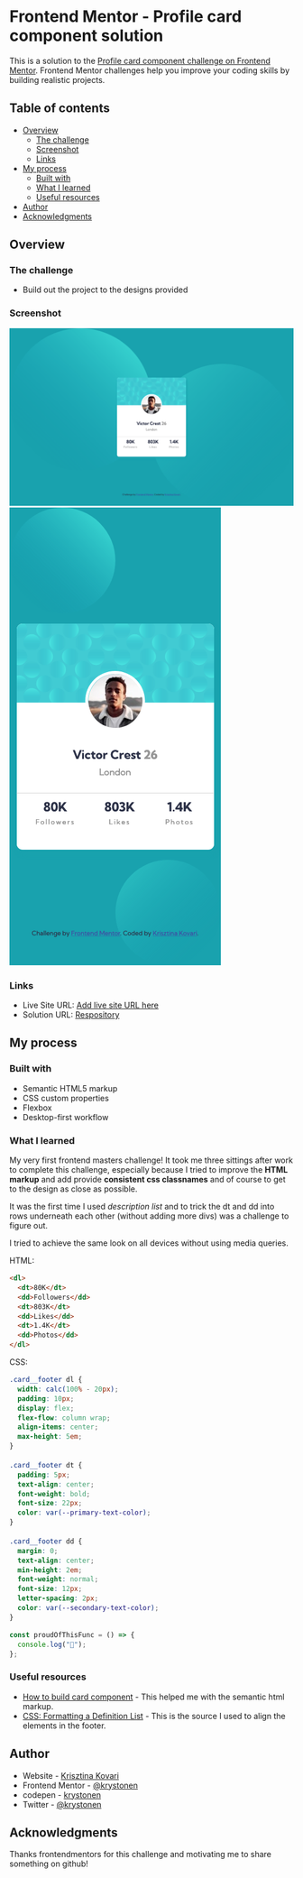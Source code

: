 # Frontend Mentor - Profile card component solution

This is a solution to the [Profile card component challenge on Frontend Mentor](https://www.frontendmentor.io/challenges/profile-card-component-cfArpWshJ). Frontend Mentor challenges help you improve your coding skills by building realistic projects.

## Table of contents

- [Overview](#overview)
  - [The challenge](#the-challenge)
  - [Screenshot](#screenshot)
  - [Links](#links)
- [My process](#my-process)
  - [Built with](#built-with)
  - [What I learned](#what-i-learned)
  - [Useful resources](#useful-resources)
- [Author](#author)
- [Acknowledgments](#acknowledgments)

## Overview

### The challenge

- Build out the project to the designs provided

### Screenshot

![](./desktop-view.png)
![](./mobile-view.png)

### Links

- Live Site URL: [Add live site URL here](https://your-live-site-url.com)
- Solution URL: [Respository](https://github.com/krystonen/profile-card-component-main)

## My process

### Built with

- Semantic HTML5 markup
- CSS custom properties
- Flexbox
- Desktop-first workflow

### What I learned

My very first frontend masters challenge! It took me three sittings after work to complete this challenge, especially because I tried to improve the **HTML markup** and add provide **consistent css classnames** and of course to get to the design as close as possible.

It was the first time I used _description list_ and to trick the dt and dd into rows underneath each other (without adding more divs) was a challenge to figure out.

I tried to achieve the same look on all devices without using media queries.

HTML:

```html
<dl>
  <dt>80K</dt>
  <dd>Followers</dd>
  <dt>803K</dt>
  <dd>Likes</dd>
  <dt>1.4K</dt>
  <dd>Photos</dd>
</dl>
```

CSS:

```css
.card__footer dl {
  width: calc(100% - 20px);
  padding: 10px;
  display: flex;
  flex-flow: column wrap;
  align-items: center;
  max-height: 5em;
}

.card__footer dt {
  padding: 5px;
  text-align: center;
  font-weight: bold;
  font-size: 22px;
  color: var(--primary-text-color);
}

.card__footer dd {
  margin: 0;
  text-align: center;
  min-height: 2em;
  font-weight: normal;
  font-size: 12px;
  letter-spacing: 2px;
  color: var(--secondary-text-color);
}
```

```js
const proudOfThisFunc = () => {
  console.log("🎉");
};
```

### Useful resources

- [How to build card component](https://www.mediacurrent.com/blog/how-build-card-component) - This helped me with the semantic html markup.
- [CSS: Formatting a Definition List](https://www.the-art-of-web.com/css/format-dl/) - This is the source I used to align the elements in the footer.

## Author

- Website - [Krisztina Kovari](https://www.krisztinakovari.com)
- Frontend Mentor - [@krystonen](https://www.frontendmentor.io/profile/krystonen)
- codepen - [krystonen](https://codepen.io/krystonen/)
- Twitter - [@krystonen](https://www.twitter.com/krystonen)

## Acknowledgments

Thanks frontendmentors for this challenge and motivating me to share something on github!
